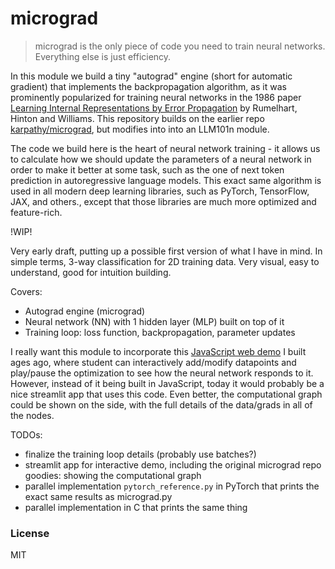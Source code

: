 
# micrograd

> micrograd is the only piece of code you need to train neural networks. Everything else is just efficiency.

In this module we build a tiny "autograd" engine (short for automatic gradient) that implements the backpropagation algorithm, as it was prominently popularized for training neural networks in the 1986 paper [Learning Internal Representations by Error Propagation](https://stanford.edu/~jlmcc/papers/PDP/Volume%201/Chap8_PDP86.pdf) by Rumelhart, Hinton and Williams. This repository builds on the earlier repo [karpathy/micrograd](https://github.com/karpathy/micrograd), but modifies into into an LLM101n module.

The code we build here is the heart of neural network training - it allows us to calculate how we should update the parameters of a neural network in order to make it better at some task, such as the one of next token prediction in autoregressive language models. This exact same algorithm is used in all modern deep learning libraries, such as PyTorch, TensorFlow, JAX, and others., except that those libraries are much more optimized and feature-rich.

!WIP!

Very early draft, putting up a possible first version of what I have in mind. In simple terms, 3-way classification for 2D training data. Very visual, easy to understand, good for intuition building.

Covers:
- Autograd engine (micrograd)
- Neural network (NN) with 1 hidden layer (MLP) built on top of it
- Training loop: loss function, backpropagation, parameter updates

I really want this module to incorporate this [JavaScript web demo](https://cs.stanford.edu/~karpathy/svmjs/demo/demonn.html) I built ages ago, where student can interactively add/modify datapoints and play/pause the optimization to see how the neural network responds to it. However, instead of it being built in JavaScript, today it would probably be a nice streamlit app that uses this code. Even better, the computational graph could be shown on the side, with the full details of the data/grads in all of the nodes.

TODOs:
- finalize the training loop details (probably use batches?)
- streamlit app for interactive demo, including the original micrograd repo goodies: showing the computational graph
- parallel implementation `pytorch_reference.py` in PyTorch that prints the exact same results as micrograd.py
- parallel implementation in C that prints the same thing

### License

MIT